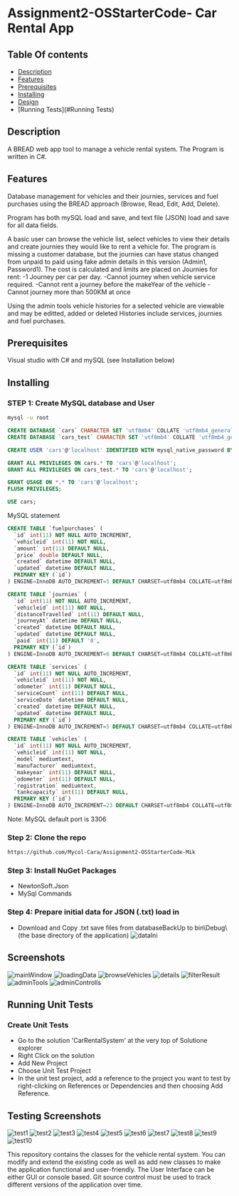# Assignment2-OSStarterCode- Car Rental App
## Table Of contents 
- [Description](#Description)
- [Features](#Features)
- [Prerequisites](#Prerequisites)
- [Installing](#Installing)
- [Design](#Design)
- [Running Tests](#Running Tests)

## Description
A BREAD web app tool to manage a vehicle rental system.
The Program is written in C#.

## Features
Database management for vehicles and their journies, services and fuel purchases using the BREAD approach (Browse, Read, Edit, Add, Delete).

Program has both mySQL load and save, and text file (JSON) load and save for all data fields.

A basic user can browse the vehicle list, select vehicles to view their details and create journies they would like to rent a vehicle for. The program is missing a customer database, but the journies can have status changed from unpaid to paid using fake admin details in this version (Admin1, Password1). The cost is calculated and limits are placed on Journies for rent:
  -1 Journey per car per day.
  -Cannot journey when vehicle service required.
  -Cannot rent a journey before the makeYear of the vehicle
  -Cannot journey more than 500KM at once

Using the admin tools vehicle histories for a selected vehicle are viewable and may be editted, added or deleted 
Histories include services, journies and fuel purchases.

## Prerequisites
Visual studio with C# and mySQL (see Installation below)

## Installing
### STEP 1: Create MySQL database and User

```bash
mysql -u root 
```

```sql 
CREATE DATABASE `cars` CHARACTER SET 'utf8mb4' COLLATE 'utf8mb4_general_ci';
CREATE DATABASE `cars_test` CHARACTER SET 'utf8mb4' COLLATE 'utf8mb4_general_ci';

CREATE USER 'cars'@'localhost' IDENTIFIED WITH mysql_native_password BY 'Password1';

GRANT ALL PRIVILEGES ON cars.* TO 'cars'@'localhost';
GRANT ALL PRIVILEGES ON cars_test.* TO 'cars'@'localhost';

GRANT USAGE ON *.* TO 'cars'@'localhost';
FLUSH PRIVILEGES;

USE cars;
```

MySQL statement 
```sql
CREATE TABLE `fuelpurchases` (
  `id` int(11) NOT NULL AUTO_INCREMENT,
  `vehicleid` int(11) NOT NULL,
  `amount` int(11) DEFAULT NULL,
  `price` double DEFAULT NULL,
  `created` datetime DEFAULT NULL,
  `updated` datetime DEFAULT NULL,
  PRIMARY KEY (`id`)
) ENGINE=InnoDB AUTO_INCREMENT=5 DEFAULT CHARSET=utf8mb4 COLLATE=utf8mb4_0900_ai_ci;
```
```sql
CREATE TABLE `journies` (
  `id` int(11) NOT NULL AUTO_INCREMENT,
  `vehicleid` int(11) NOT NULL,
  `distanceTravelled` int(11) DEFAULT NULL,
  `journeyAt` datetime DEFAULT NULL,
  `created` datetime DEFAULT NULL,
  `updated` datetime DEFAULT NULL,
  `paid` int(11) DEFAULT '0',
  PRIMARY KEY (`id`)
) ENGINE=InnoDB AUTO_INCREMENT=6 DEFAULT CHARSET=utf8mb4 COLLATE=utf8mb4_0900_ai_ci;
```
```sql
CREATE TABLE `services` (
  `id` int(11) NOT NULL AUTO_INCREMENT,
  `vehicleid` int(11) NOT NULL,
  `odometer` int(11) DEFAULT NULL,
  `serviceCount` int(11) DEFAULT NULL,
  `serviceDate` datetime DEFAULT NULL,
  `created` datetime DEFAULT NULL,
  `updated` datetime DEFAULT NULL,
  PRIMARY KEY (`id`)
) ENGINE=InnoDB AUTO_INCREMENT=5 DEFAULT CHARSET=utf8mb4 COLLATE=utf8mb4_0900_ai_ci;
```
```sql
CREATE TABLE `vehicles` (
  `id` int(11) NOT NULL AUTO_INCREMENT,
  `vehicleid` int(11) NOT NULL,
  `model` mediumtext,
  `manufacturer` mediumtext,
  `makeyear` int(11) DEFAULT NULL,
  `odometer` int(11) DEFAULT NULL,
  `registration` mediumtext,
  `tankcapacity` int(11) DEFAULT NULL,
  PRIMARY KEY (`id`)
) ENGINE=InnoDB AUTO_INCREMENT=23 DEFAULT CHARSET=utf8mb4 COLLATE=utf8mb4_0900_ai_ci;
```
Note: MySQL default port is 3306
### Step 2: Clone the repo
```bash  
https://github.com/Mycol-Cara/Assignment2-OSStarterCode-Mik
```
### Step 3: Install NuGet Packages
- NewtonSoft.Json
- MySql Commands

### Step 4: Prepare initial data for JSON (.txt) load in
- Download and Copy .txt save files from databaseBackUp to bin\Debug\ (the base directory of the application)
![dataIni](./images/dataIni.png)

## Screenshots
![mainWindow](./images/mainWindow.PNG)
![loadingData](./images/loadingData.PNG)
![browseVehicles](./images/browseVehicles.PNG)
![details](./images/details.PNG)
![filterResult](./images/filterResult.PNG)
![adminTools](./images/adminTools.PNG)
![adminControlls](./images/adminControlls.PNG)

## Running Unit Tests
### Create Unit Tests
- Go to the solution 'CarRentalSystem' at the very top of Solutione explorer
- Right Click on the solution
- Add New Project 
- Choose Unit Test Project
- In the unit test project, add a reference to the project you want to test by right-clicking on References or Dependencies and then      choosing Add Reference.


## Testing Screenshots

![test1](./images/test1.PNG)
![test2](./images/test2.PNG)
![test3](./images/test3.PNG)
![test4](./images/test4.PNG)
![test5](./images/test5.PNG)
![test6](./images/test6.PNG)
![test7](./images/test7.PNG)
![test8](./images/test8.PNG)
![test9](./images/test9.PNG)
![test10](./images/test10.PNG)


This repository contains the classes for the vehicle rental system.
You can modify and extend the existing code as well as add new classes to make the application functional and user-friendly.
The User Interface can be either GUI or console based.
Git source control must be used to track different versions of the application over time.
